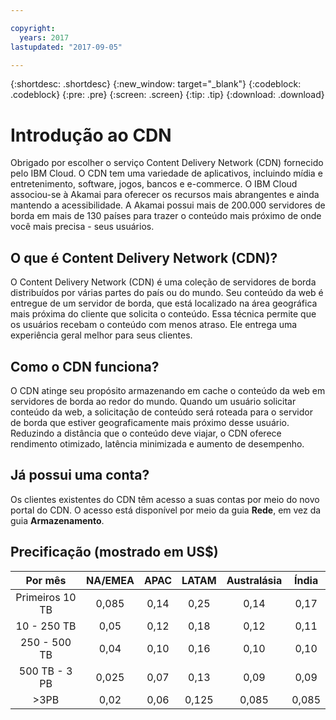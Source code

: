 ```yaml
---

copyright:
  years: 2017
lastupdated: "2017-09-05"

---
```


{:shortdesc: .shortdesc}
{:new_window: target="_blank"}
{:codeblock: .codeblock}
{:pre: .pre}
{:screen: .screen}
{:tip: .tip}
{:download: .download}

# Introdução ao CDN

Obrigado por escolher o serviço Content Delivery Network (CDN) fornecido pelo IBM Cloud. O CDN tem uma variedade de aplicativos, incluindo mídia e entretenimento, software, jogos, bancos e e-commerce. O IBM Cloud associou-se à Akamai para oferecer os recursos mais abrangentes e ainda mantendo a acessibilidade. A Akamai possui mais de 200.000 servidores de borda em mais de 130 países para trazer o conteúdo mais próximo de onde você mais precisa - seus usuários.

## O que é Content Delivery Network (CDN)?

O Content Delivery Network (CDN) é uma coleção de servidores de borda distribuídos por várias partes do país ou do mundo. Seu conteúdo da web é entregue de um servidor de borda, que está localizado na área geográfica mais próxima do cliente que solicita o conteúdo. Essa técnica permite que os usuários recebam o conteúdo com menos atraso. Ele entrega uma experiência geral melhor para seus clientes.

## Como o CDN funciona?

O CDN atinge seu propósito armazenando em cache o conteúdo da web em servidores de borda ao redor do mundo. Quando um usuário solicitar conteúdo da web, a solicitação de conteúdo será roteada para o servidor de borda que estiver geograficamente mais próximo desse usuário. Reduzindo a distância que o conteúdo deve viajar, o CDN oferece rendimento otimizado, latência minimizada e aumento de desempenho. 


## Já possui uma conta?

Os clientes existentes do CDN têm acesso a suas contas por meio do novo portal do CDN. O acesso está disponível por meio da guia **Rede**, em vez da guia **Armazenamento**.


## Precificação (mostrado em US$)

| Por mês | NA/EMEA | APAC | LATAM | Australásia | Índia |
|:---------------:|:-------------:|:-------------:|:-------------:|:-----------:|:-------------:|
| Primeiros 10 TB | 0,085 | 0,14  | 0,25  | 0,14 | 0,17 |
| 10 - 250 TB  | 0,05  | 0,12 | 0,18  | 0,12  | 0,11 |
| 250 - 500 TB | 0,04  | 0,10 | 0,16  | 0,10  | 0,10 |
| 500 TB - 3 PB   | 0,025 | 0,07  | 0,13  | 0,09 | 0,09 |
|  \>3PB      | 0,02  | 0,06 | 0,125 | 0,085 | 0,085 |
